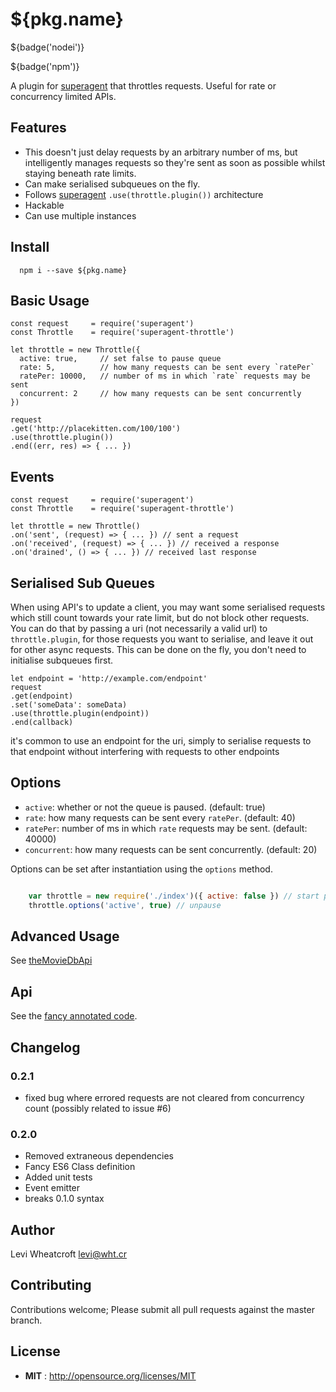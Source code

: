 # ${pkg.name}

${badge('nodei')}

${badge('npm')}

A plugin for [superagent](https://github.com/visionmedia/superagent)
that throttles requests. Useful for rate or concurrency limited APIs.

## Features

 * This doesn't just delay requests by an arbitrary number of ms, but
   intelligently manages requests so they're sent as soon as possible whilst
   staying beneath rate limits.
 * Can make serialised subqueues on the fly.
 * Follows [superagent](https://github.com/visionmedia/superagent)
   `.use(throttle.plugin())` architecture
 * Hackable
 * Can use multiple instances

## Install

```
  npm i --save ${pkg.name}
```

## Basic Usage

    const request     = require('superagent')
    const Throttle    = require('superagent-throttle')

    let throttle = new Throttle({
      active: true,     // set false to pause queue
      rate: 5,          // how many requests can be sent every `ratePer`
      ratePer: 10000,   // number of ms in which `rate` requests may be sent
      concurrent: 2     // how many requests can be sent concurrently
    })

    request
    .get('http://placekitten.com/100/100')
    .use(throttle.plugin())
    .end((err, res) => { ... })

## Events

    const request     = require('superagent')
    const Throttle    = require('superagent-throttle')

    let throttle = new Throttle()
    .on('sent', (request) => { ... }) // sent a request
    .on('received', (request) => { ... }) // received a response
    .on('drained', () => { ... }) // received last response

## Serialised Sub Queues

When using API's to update a client, you may want some serialised requests which
still count towards your rate limit, but do not block other requests. You can
do that by passing a uri (not necessarily a valid url) to `throttle.plugin`, for
those requests you want to serialise, and leave it out for other async requests.
This can be done on the fly, you don't need to initialise subqueues first.

    let endpoint = 'http://example.com/endpoint'
    request
    .get(endpoint)
    .set('someData': someData)
    .use(throttle.plugin(endpoint))
    .end(callback)

it's common to use an endpoint for the uri, simply to serialise requests to that
endpoint without interfering with requests to other endpoints

## Options

 * `active`: whether or not the queue is paused. (default: true)
 * `rate`: how many requests can be sent every `ratePer`. (default: 40)
 * `ratePer`: number of ms in which `rate` requests may be sent. (default: 40000)
 * `concurrent`: how many requests can be sent concurrently. (default: 20)

Options can be set after instantiation using the `options` method.

```javascript

    var throttle = new require('./index')({ active: false }) // start paused
    throttle.options('active', true) // unpause

```

## Advanced Usage

See [theMovieDbApi](https://github.com/leviwheatcroft/moviedb-api/blob/master/index.js)

## Api

See the [fancy annotated code](${pkg.homepage}).

## Changelog

### 0.2.1

 * fixed bug where errored requests are not cleared from concurrency count
   (possibly related to issue #6)

### 0.2.0

 * Removed extraneous dependencies
 * Fancy ES6 Class definition
 * Added unit tests
 * Event emitter
 * breaks 0.1.0 syntax



## Author

Levi Wheatcroft <levi@wht.cr>

## Contributing

Contributions welcome; Please submit all pull requests against the master
branch.

## License

 - **MIT** : http://opensource.org/licenses/MIT
